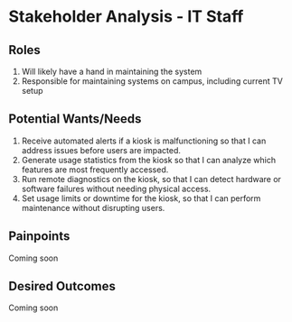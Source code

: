<h1>Stakeholder Analysis - IT Staff</h1>

<h2>Roles</h2>
<ol>
  <li>Will likely have a hand in maintaining the system</li>
  <li>Responsible for maintaining systems on campus, including current TV setup</li>
</ol>
<h2>Potential Wants/Needs</h2>
<ol>
  <li>Receive automated alerts if a kiosk is malfunctioning so that I can address issues before users are impacted.</li>
  <li>Generate usage statistics from the kiosk so that I can analyze which features are most frequently accessed.</li>
  <li>Run remote diagnostics on the kiosk, so that I can detect hardware or software failures without needing physical access.</li>
  <li>Set usage limits or downtime for the kiosk, so that I can perform maintenance without disrupting users.</li>
</ol> 

<h2>Painpoints</h2>
<p>Coming soon</p>

<h2>Desired Outcomes</h2>
<p>Coming soon</p>